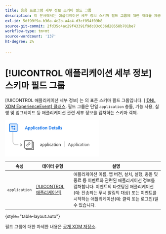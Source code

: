 ```yaml
---
title: 응용 프로그램 세부 정보 스키마 필드 그룹
description: 이 문서에서는 애플리케이션 세부 정보 스키마 필드 그룹에 대한 개요를 제공합니다.
exl-id: 5df99f9a-b36a-4c2b-a4a4-d3cf054f09b8
source-git-commit: 2fd35c4ac29f43391f9dc03c636d20558b701be7
workflow-type: tm+mt
source-wordcount: '137'
ht-degree: 2%

---
```


# [!UICONTROL 애플리케이션 세부 정보] 스키마 필드 그룹

[!UICONTROL 애플리케이션 세부 정보] 는 의 표준 스키마 필드 그룹입니다. [[!DNL XDM ExperienceEvent] 클래스](../../classes/experienceevent.md). 필드 그룹은 단일 `application` 충돌, 기능 사용, 실행 및 업그레이드 등 애플리케이션 관련 세부 정보를 캡처하는 스키마 객체.

![](../../images/field-groups/application-details.png)

| 속성 | 데이터 유형 | 설명 |
| --- | --- | --- |
| `application` | [[!UICONTROL 애플리케이션]](../../data-types/financial-account.md) | 애플리케이션 이름, 앱 버전, 설치, 실행, 충돌 및 종료 등 이벤트와 관련된 애플리케이션 정보를 캡처합니다. 이벤트의 타겟팅된 애플리케이션(예: 전송되는 푸시 알림의 대상) 또는 이벤트를 시작하는 애플리케이션(예: 클릭 또는 로그인)일 수 있습니다. |

{style="table-layout:auto"}

필드 그룹에 대한 자세한 내용은 [공개 XDM 저장소](https://github.com/adobe/xdm/blob/master/docs/reference/fieldgroups/experience-event/experienceevent-application.schema.json).
